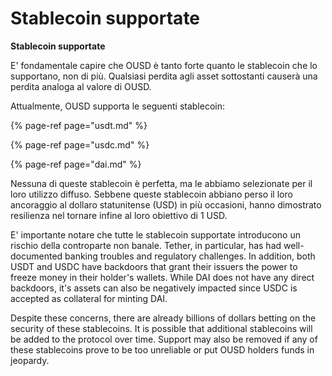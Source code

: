 # Stablecoin supportate

**Stablecoin supportate**

E' fondamentale capire che OUSD è tanto forte quanto le stablecoin che lo supportano, non di più. Qualsiasi perdita agli asset sottostanti causerà una perdita analoga al valore di OUSD.

Attualmente, OUSD supporta le seguenti stablecoin:

{% page-ref page="usdt.md" %}

{% page-ref page="usdc.md" %}

{% page-ref page="dai.md" %}

Nessuna di queste stablecoin è perfetta, ma le abbiamo selezionate per il loro utilizzo diffuso. Sebbene queste stablecoin abbiano perso il loro ancoraggio al dollaro statunitense (USD) in più occasioni, hanno dimostrato resilienza nel tornare infine al loro obiettivo di 1 USD.

E' importante notare che tutte le stablecoin supportate introducono un rischio della controparte non banale. Tether, in particular, has had well-documented banking troubles and regulatory challenges. In addition, both USDT and USDC have backdoors that grant their issuers the power to freeze money in their holder's wallets. While DAI does not have any direct backdoors, it's assets can also be negatively impacted since USDC is accepted as collateral for minting DAI.

Despite these concerns, there are already billions of dollars betting on the security of these stablecoins. It is possible that additional stablecoins will be added to the protocol over time. Support may also be removed if any of these stablecoins prove to be too unreliable or put OUSD holders funds in jeopardy. 

